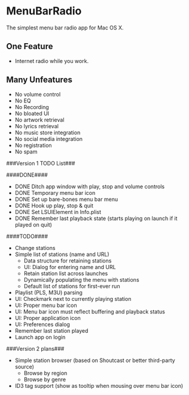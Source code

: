 # MenuBarRadio
The simplest menu bar radio app for Mac OS X.

## One Feature
- Internet radio while you work.

## Many Unfeatures
- No volume control
- No EQ
- No Recording
- No bloated UI
- No artwork retrieval
- No lyrics retrieval
- No music store integration
- No social media integration
- No registration
- No spam

###Version 1 TODO List###

####DONE####
- DONE Ditch app window with play, stop and volume controls
- DONE Temporary menu bar icon
- DONE Set up bare-bones menu bar menu
- DONE Hook up play, stop & quit
- DONE Set LSUIElement in Info.plist
- DONE Remember last playback state (starts playing on launch if it played on quit)

####TODO####
- Change stations
- Simple list of stations (name and URL)
    - Data structure for retaining stations
    - UI: Dialog for entering name and URL
    - Retain station list across launches
    - Dynamically populating the menu with stations
    - Default list of stations for first-ever run
- Playlist (PLS, M3U) parsing
- UI: Checkmark next to currently playing station
- UI: Proper menu bar icon
- UI: Menu bar icon must reflect buffering and playback status
- UI: Proper application icon
- UI: Preferences dialog
- Remember last station played
- Launch app on login

###Version 2 plans###
- Simple station browser (based on Shoutcast or better third-party source)
	- Browse by region
	- Browse by genre
- ID3 tag support (show as tooltip when mousing over menu bar icon)
